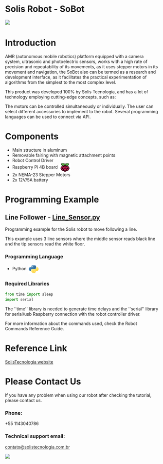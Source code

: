 # Solis Robot - SoBot
![](https://github.com/SolisTecnologia/SoBot-Line-Follower/blob/master/png/SoBotSingle.png)
# Introduction

AMR (autonomous mobile robotics) platform equipped with a camera system, ultrasonic and photoelectric sensors, works with a high rate of precision and repeatability of its movements, as it uses stepper motors in its movement and navigation, the SoBot also can be termed as a research and development interface, as it facilitates the practical experimentation of algorithms from the simplest to the most complex level.

This product was developed 100% by Solis Tecnologia, and has a lot of technology employing cutting-edge concepts, such as:

The motors can be controlled simultaneously or individually.
The user can select different accessories to implement to the robot.
Several programming languages can be used to connect via API.

# Components

* Main structure in aluminum
* Removable fairing with magnetic attachment points
* Robot Control Driver
* Raspberry Pi 4B board <img align="center" height="30" width="40" src="https://github.com/devicons/devicon/blob/master/icons/raspberrypi/raspberrypi-original.svg">
* 2x NEMA-23 Stepper Motors
* 2x 12V/5A battery

# Programming Example
## Line Follower - [Line_Sensor.py](https://github.com/SolisTecnologia/SoBot-Line-Follower/blob/master/Line_Sensor.py)
Programming example for the Solis robot to move following a line.

This example uses 3 line sensors where the middle sensor reads black line and the tip sensors read the white floor.

### Programming Language

* Python  <img align="center" height="30" width="40" src="https://raw.githubusercontent.com/devicons/devicon/master/icons/python/python-original.svg">

### Required Libraries

~~~python
from time import sleep
import serial
~~~

The ''time'' library is needed to generate time delays and the ''serial'' library for serial/usb Raspberry connection with the robot controller driver.

For more information about the commands used, check the Robot Commands Reference Guide.


# Reference Link
[SolisTecnologia website](https://solistecnologia.com.br/produtos/robotsingle)

# Please Contact Us
If you have any problem when using our robot after checking the tutorial, please contact us.

### Phone:
+55 1143040786

### Technical support email: 
contato@solistecnologia.com.br

![](https://github.com/SolisTecnologia/SoBot-Line_Follower/blob/master/png/logo.png)